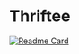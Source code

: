 # Thriftee
[![Readme Card](https://github-readme-stats.vercel.app/api/pin/?username=ChamaliVishmani&repo=Thriftee)](https://github.com/ChamaliVishmani/Thriftee)

